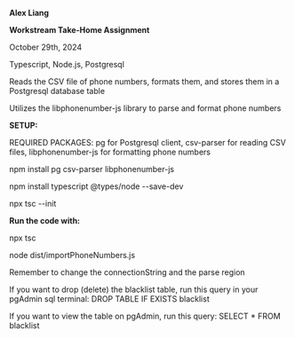 **Alex Liang**

**Workstream Take-Home Assignment**

October 29th, 2024

Typescript, Node.js, Postgresql

Reads the CSV file of phone numbers, formats them, and stores them in a Postgresql database table

Utilizes the libphonenumber-js library to parse and format phone numbers


**SETUP:**

REQUIRED PACKAGES: pg for Postgresql client, csv-parser for reading CSV files, libphonenumber-js for formatting phone numbers

npm install pg csv-parser libphonenumber-js

npm install typescript @types/node --save-dev

npx tsc --init


**Run the code with:**

npx tsc

node dist/importPhoneNumbers.js


Remember to change the connectionString and the parse region

If you want to drop (delete) the blacklist table, run this query in your pgAdmin sql terminal: DROP TABLE IF EXISTS blacklist

If you want to view the table on pgAdmin, run this query: SELECT * FROM blacklist
